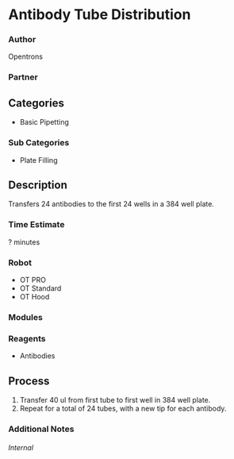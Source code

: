 # Antibody Tube Distribution

### Author
Opentrons

### Partner

## Categories
* Basic Pipetting

### Sub Categories
* Plate Filling

## Description
Transfers 24 antibodies to the first 24 wells in a 384 well plate.

### Time Estimate
? minutes

### Robot
* OT PRO 
* OT Standard
* OT Hood

### Modules

### Reagents
* Antibodies

## Process
1. Transfer 40 ul from first tube to first well in 384 well plate.
2. Repeat for a total of 24 tubes, with a new tip for each antibody.

### Additional Notes

###### Internal
